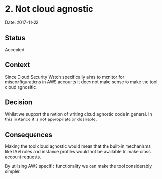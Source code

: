 # 2. Not cloud agnostic

Date: 2017-11-22

## Status

Accepted

## Context

Since Cloud Security Watch specifically aims to monitor for 
misconfigurations in AWS accounts it does not make sense to 
make the tool cloud agnositic. 

## Decision

Whilst we support the notion of writing cloud agnostic 
code in general. In this instance it is not appropriate 
or desirable. 

## Consequences

Making the tool cloud agnostic would mean that the built-in
mechanisms like IAM roles and instance profiles would not 
be available to make cross account requests. 

By utilising AWS specific functionality we can make the 
tool considerably simpler. 
